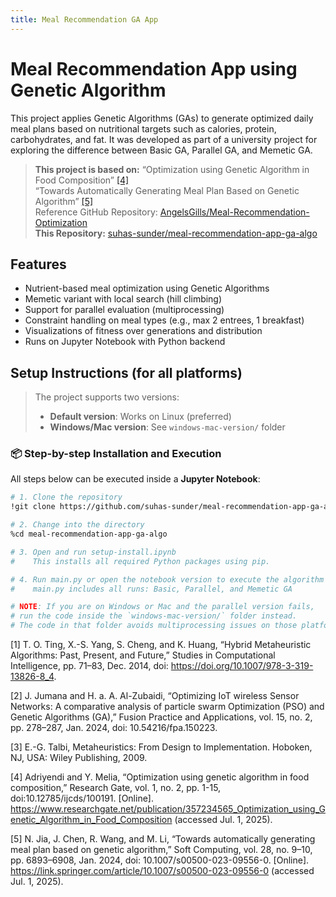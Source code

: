 ```yaml
---
title: Meal Recommendation GA App
---
```


# Meal Recommendation App using Genetic Algorithm

This project applies Genetic Algorithms (GAs) to generate optimized daily meal plans based on nutritional targets such as calories, protein, carbohydrates, and fat. It was developed as part of a university project for exploring the difference between Basic GA, Parallel GA, and Memetic GA.

> **This project is based on:**
> “Optimization using Genetic Algorithm in Food Composition” [\[4\]](#4)  
> “Towards Automatically Generating Meal Plan Based on Genetic Algorithm” [\[5\]](#5)  
> Reference GitHub Repository: [AngelsGills/Meal-Recommendation-Optimization](https://github.com/AngelsGills/Meal-Recommendation-Optimization)  
> **This Repository:** [suhas-sunder/meal-recommendation-app-ga-algo](https://github.com/suhas-sunder/meal-recommendation-app-ga-algo)

## Features

- Nutrient-based meal optimization using Genetic Algorithms  
- Memetic variant with local search (hill climbing)  
- Support for parallel evaluation (multiprocessing)  
- Constraint handling on meal types (e.g., max 2 entrees, 1 breakfast)  
- Visualizations of fitness over generations and distribution  
- Runs on Jupyter Notebook with Python backend  

## Setup Instructions (for all platforms)

> The project supports two versions:
>
> - **Default version**: Works on Linux (preferred)  
> - **Windows/Mac version**: See `windows-mac-version/` folder  

### 📦 Step-by-step Installation and Execution

All steps below can be executed inside a **Jupyter Notebook**:

```bash
# 1. Clone the repository
!git clone https://github.com/suhas-sunder/meal-recommendation-app-ga-algo.git

# 2. Change into the directory
%cd meal-recommendation-app-ga-algo

# 3. Open and run setup-install.ipynb
#    This installs all required Python packages using pip.

# 4. Run main.py or open the notebook version to execute the algorithm
#    main.py includes all runs: Basic, Parallel, and Memetic GA

# NOTE: If you are on Windows or Mac and the parallel version fails,
# run the code inside the `windows-mac-version/` folder instead.
# The code in that folder avoids multiprocessing issues on those platforms.

```

[1] T. O. Ting, X.-S. Yang, S. Cheng, and K. Huang, “Hybrid Metaheuristic Algorithms: Past, Present, and Future,” Studies in Computational Intelligence, pp. 71–83, Dec. 2014, doi: https://doi.org/10.1007/978-3-319-13826-8_4.

[2] J. Jumana and H. a. A. Al-Zubaidi, “Optimizing IoT wireless Sensor Networks: A comparative analysis of particle swarm Optimization (PSO) and Genetic Algorithms (GA),” Fusion Practice and Applications, vol. 15, no. 2, pp. 278–287, Jan. 2024, doi: 10.54216/fpa.150223.

[3] E.-G. Talbi, Metaheuristics: From Design to Implementation. Hoboken, NJ, USA: Wiley Publishing, 2009.

[4] Adriyendi and Y. Melia, “Optimization using genetic algorithm in food composition,”  Research Gate, vol. 1, no. 2, pp. 1-15, doi:10.12785/ijcds/100191. [Online]. https://www.researchgate.net/publication/357234565_Optimization_using_Genetic_Algorithm_in_Food_Composition (accessed Jul. 1, 2025). 

[5] N. Jia, J. Chen, R. Wang, and M. Li, “Towards automatically generating meal plan based on genetic algorithm,” Soft Computing, vol. 28, no. 9–10, pp. 6893–6908, Jan. 2024, doi: 10.1007/s00500-023-09556-0. [Online]. https://link.springer.com/article/10.1007/s00500-023-09556-0 (accessed Jul. 1, 2025).
